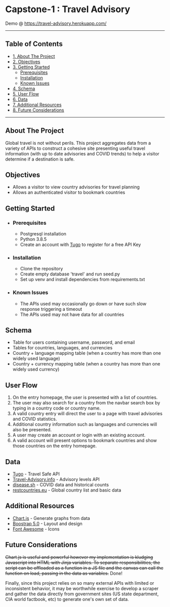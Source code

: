 # Capstone-1 : Travel Advisory

Demo @ https://travel-advisory.herokuapp.com/

---

## Table of Contents
- [1. About The Project](#about-the-project)
- [2. Objectives](#objectives)
- [3. Getting Started](#getting-started)
  * [Prerequisites](#prerequisites)
  * [Installation](#installation)
  * [Known Issues](#known-issues)
- [4. Schema](#schema)
- [5. User Flow](#user-flow)
- [6. Data](#data)
- [7. Additional Resources](#additional-resources)
- [8. Future Considerations](#future-considerations)

---

## About The Project

Global travel is not without perils.  This project aggregates data from a variety of APIs to construct a cohesive site presenting useful travel information (with up to date advisories and COVID trends) to help a visitor determine if a destination is safe.

## Objectives

* Allows a visitor to view country advisories for travel planning
* Allows an authenticated visitor to bookmark countries

## Getting Started

  * ### Prerequisites
    * Postgresql installation
    * Python 3.8.5
    * Create an account with [Tugo](https://developer.tugo.com/) to register for a free API Key
  * ### Installation
    * Clone the repository
    * Create empty database 'travel' and run seed.py
    * Set up venv and install dependencies from requirements.txt
  * ### Known Issues
    * The APIs used may occasionally go down or have such slow response triggering a timeout
    * The APIs used may not have data for all countries

## Schema

* Table for users containing username, password, and email
* Tables for countries, languages, and currencies
* Country + language mapping table (when a country has more than one widely used language)
* Country + currency mapping table (when a country has more than one widely used currency)

## User Flow

1. On the entry homepage, the user is presented with a list of countries.
2. The user may also search for a country from the navbar search box by typing in a country code or country name.
3. A valid country entry will direct the user to a page with travel advisories and COVID statistics.
4. Additional country information such as languages and currencies will also be presented.
5. A user may create an account or login with an existing account.
6. A valid account will present options to bookmark countries and show those countries on the entry homepage.

## Data

* [Tugo](https://developer.tugo.com/) - Travel Safe API
* [Travel-Advisory.info](https://www.travel-advisory.info/) - Advisory levels API
* [disease.sh](https://disease.sh/) - COVID data and historical counts
* [restcountries.eu](http://restcountries.eu/) - Global country list and basic data

## Additional Resources

* [Chart.js](https://www.chartjs.org/) - Generate graphs from data
* [Boostrap 5.0](https://getbootstrap.com/) - Layout and design
* [Font Awesome](https://fontawesome.com/) - Icons

## Future Considerations

~~Chart.js is useful and powerful however my implementation is kludging Javascript into HTML with Jinja variables.  To separate responsibilities, the script can be offloaded as a function in a JS file and the canvas can call the function on load, passing in the data as variables.~~ Done!

Finally, since this project relies on so many external APIs with limited or inconsistent behavior, it may be worthwhile exercise to develop a scraper and gather the data directly from government sites (US state department, CIA world factbook, etc) to generate one's own set of data.